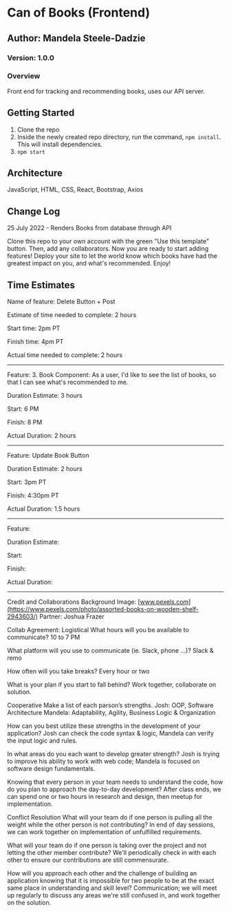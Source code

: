 # Can of Books (Frontend)
## Author: Mandela Steele-Dadzie
### Version: 1.0.0

### Overview
Front end for tracking and recommending books, uses our API server.

## Getting Started
1. Clone the repo
2. Inside the newly created repo directory, run the command, `npm install`. This will install dependencies.
3. `npm start`

## Architecture
JavaScript, HTML, CSS, React, Bootstrap, Axios

## Change Log
25 July 2022 - Renders Books from database through API

Clone this repo to your own account with the green "Use this template" button. Then, add any collaborators. Now you are ready to start adding features! Deploy your site to let the world know which books have had the greatest impact on you, and what's recommended. Enjoy!

## Time Estimates

Name of feature: Delete Button + Post

Estimate of time needed to complete: 2 hours

Start time: 2pm PT

Finish time: 4pm PT

Actual time needed to complete: 2 hours

---

Feature: 3. Book Component: As a user, I'd like to see the list of books, so that I can see what's recommended to me.

Duration Estimate: 3 hours

Start: 6 PM

Finish: 8 PM

Actual Duration: 2 hours

---

Feature: Update Book Button

Duration Estimate: 2 hours

Start: 3pm PT

Finish: 4:30pm PT

Actual Duration: 1.5 hours

---

Feature:

Duration Estimate:

Start:

Finish:

Actual Duration:

---

Credit and Collaborations
Background Image: [www.pexels.com](https://www.pexels.com/photo/assorted-books-on-wooden-shelf-2943603/)
Partner: Joshua Frazer

Collab Agreement:
Logistical
What hours will you be available to communicate?
10 to 7 PM

What platform will you use to communicate (ie. Slack, phone …)?
Slack & remo

How often will you take breaks?
Every hour or two

What is your plan if you start to fall behind?
Work together, collaborate on solution.

Cooperative
Make a list of each parson’s strengths.
Josh: OOP, Software Architecture Mandela: Adaptability, Agility, Business Logic & Organization

How can you best utilize these strengths in the development of your application?
Josh can check the code syntax & logic, Mandela can verify the input logic and rules.

In what areas do you each want to develop greater strength?
Josh is trying to improve his ability to work with web code; Mandela is focused on software design fundamentals.

Knowing that every person in your team needs to understand the code, how do you plan to approach the day-to-day development?
After class ends, we can spend one or two hours in research and design, then meetup for implementation.

Conflict Resolution
What will your team do if one person is pulling all the weight while the other person is not contributing?
In end of day sessions, we can work together on implementation of unfulfilled requirements.

What will your team do if one person is taking over the project and not letting the other member contribute?
We'll periodically check in with each other to ensure our contributions are still commensurate.

How will you approach each other and the challenge of building an application knowing that it is impossible for two people to be at the exact same place in understanding and skill level?
Communication; we will meet up regularly to discuss any areas we're still confused in, and work together on the solution.
